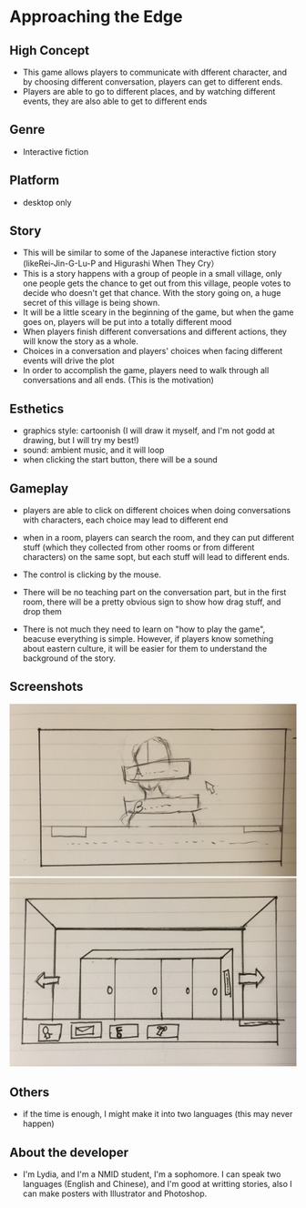 # Approaching the Edge

## High Concept
- This game allows players to communicate with dfferent character, and by choosing different conversation, players can get to different ends.
- Players are able to go to different places, and by watching different events, they are also able to get to different ends

## Genre
- Interactive fiction

## Platform
- desktop only

## Story
- This will be similar to some of the Japanese interactive fiction story (likeRei-Jin-G-Lu-P and Higurashi When They Cry）
- This is a story happens with a group of people in a small village, only one people gets the chance to get out from this village, people votes to decide who doesn't get that chance. With the story going on, a huge secret of this village is being shown.
- It will be a little sceary in the beginning of the game, but when the game goes on, players will be put into a totally different mood
- When players finish different conversations and different actions, they will know the story as a whole.
- Choices in a conversation and players' choices when facing different events will drive the plot
- In order to accomplish the game, players need to walk through all conversations and all ends. (This is the motivation)

## Esthetics
- graphics style: cartoonish (I will draw it myself, and I'm not godd at drawing, but I will try my best!)
- sound: ambient music, and it will loop
- when clicking the start button, there will be a sound

## Gameplay
- players are able to click on different choices when doing conversations with characters, each choice may lead to different end

- when in a room, players can search the room, and they can put different stuff (which they collected from other rooms or from different characters) on the same sopt, but each stuff will lead to different ends.

- The control is clicking by the mouse.

- There will be no teaching part on the conversation part, but in the first room, there will be a pretty obvious sign to show how drag stuff, and drop them
- There is not much they need to learn on "how to play the game", beacuse everything is simple. However, if players know something about eastern culture, it will be easier for them to understand the background of the story.

## Screenshots
![Conversation](https://github.com/onoderaritsu/230IGM/blob/master/conversation.jpg?raw=true)
![Room Search](https://github.com/onoderaritsu/230IGM/blob/master/home.jpg?raw=true)

## Others
- if the time is enough, I might make it into two languages (this may never happen)

## About the developer
- I'm Lydia, and I'm a NMID student, I'm a sophomore. I can speak two languages (English and Chinese), and I'm good at writting stories, also I can make posters with Illustrator and Photoshop.
